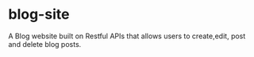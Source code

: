 # blog-site
A Blog website built on Restful APIs that allows users to create,edit, post and delete blog posts.
